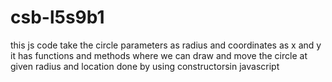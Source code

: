 # csb-l5s9b1
this js code take the circle parameters as radius and coordinates as x and y 
it has functions and methods where we can draw and move the circle at given radius and location 
done by using constructorsin javascript

